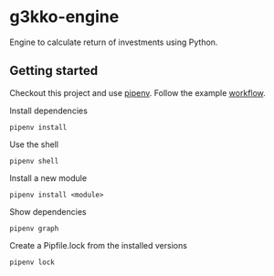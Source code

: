 g3kko-engine
============

Engine to calculate return of investments using Python.

Getting started
---------------
Checkout this project and use [pipenv](https://docs.pipenv.org). Follow the example [workflow](https://docs.pipenv.org/basics/#example-pipenv-workflow).

Install dependencies

    pipenv install

Use the shell

    pipenv shell


Install a new module

    pipenv install <module>

Show dependencies

    pipenv graph

Create a Pipfile.lock from the installed versions

    pipenv lock
